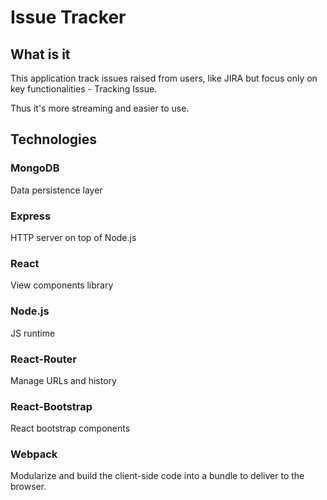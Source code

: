# Issue Tracker

## What is it

This application track issues raised from users, like JIRA but focus only on key functionalities - Tracking Issue.

Thus it's more streaming and easier to use.

## Technologies

### MongoDB

Data persistence layer

### Express

HTTP server on top of Node.js

### React

View components library

### Node.js

JS runtime

### React-Router

Manage URLs and history

### React-Bootstrap

React bootstrap components

### Webpack

Modularize and build the client-side code into a bundle to deliver to the browser.
